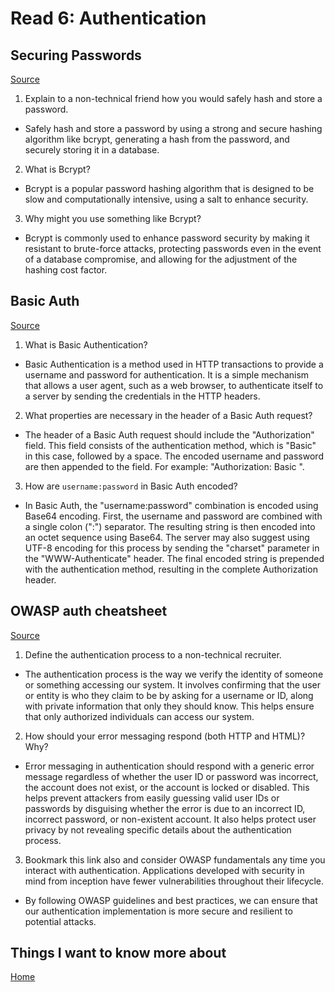 # Read 6: Authentication

## Securing Passwords

[Source](https://thehackernews.com/2014/04/securing-passwords-with-bcrypt-hashing.html)

1. Explain to a non-technical friend how you would safely hash and store a password.

- Safely hash and store a password by using a strong and secure hashing algorithm like bcrypt, generating a hash from the password, and securely storing it in a database.

2. What is Bcrypt?

- Bcrypt is a popular password hashing algorithm that is designed to be slow and computationally intensive, using a salt to enhance security.

3. Why might you use something like Bcrypt?

- Bcrypt is commonly used to enhance password security by making it resistant to brute-force attacks, protecting passwords even in the event of a database compromise, and allowing for the adjustment of the hashing cost factor.


## Basic Auth

[Source](https://en.wikipedia.org/wiki/Basic_access_authentication)

1. What is Basic Authentication?

- Basic Authentication is a method used in HTTP transactions to provide a username and password for authentication. It is a simple mechanism that allows a user agent, such as a web browser, to authenticate itself to a server by sending the credentials in the HTTP headers.

2. What properties are necessary in the header of a Basic Auth request?

- The header of a Basic Auth request should include the "Authorization" field. This field consists of the authentication method, which is "Basic" in this case, followed by a space. The encoded username and password are then appended to the field. For example: "Authorization: Basic ".

3. How are `username:password` in Basic Auth encoded?

- In Basic Auth, the "username:password" combination is encoded using Base64 encoding. First, the username and password are combined with a single colon (":") separator. The resulting string is then encoded into an octet sequence using Base64. The server may also suggest using UTF-8 encoding for this process by sending the "charset" parameter in the "WWW-Authenticate" header. The final encoded string is prepended with the authentication method, resulting in the complete Authorization header.


## OWASP auth cheatsheet

[Source]()

1. Define the authentication process to a non-technical recruiter.

- The authentication process is the way we verify the identity of someone or something accessing our system. It involves confirming that the user or entity is who they claim to be by asking for a username or ID, along with private information that only they should know. This helps ensure that only authorized individuals can access our system.

2. How should your error messaging respond (both HTTP and HTML)? Why?

- Error messaging in authentication should respond with a generic error message regardless of whether the user ID or password was incorrect, the account does not exist, or the account is locked or disabled. This helps prevent attackers from easily guessing valid user IDs or passwords by disguising whether the error is due to an incorrect ID, incorrect password, or non-existent account. It also helps protect user privacy by not revealing specific details about the authentication process.

3. Bookmark this link also and consider OWASP fundamentals any time you interact with authentication. Applications developed with security in mind from inception have fewer vulnerabilities throughout their lifecycle.

- By following OWASP guidelines and best practices, we can ensure that our authentication implementation is more secure and resilient to potential attacks.


## Things I want to know more about

[Home](https://sfpagalan.github.io/reading-notes/)